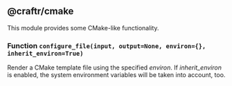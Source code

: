 ## @craftr/cmake

This module provides some CMake-like functionality.

### Function `configure_file(input, output=None, environ={}, inherit_environ=True)`

Render a CMake template file using the specified *environ*. If
*inherit_environ* is enabled, the system environment variables will be
taken into account, too.
